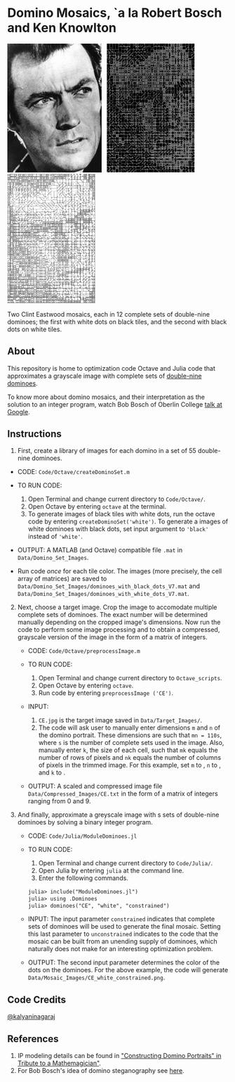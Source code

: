 # Domino Mosaics, \`a la Robert Bosch and Ken Knowlton
<a href="https://github.com/kalyaninagaraj/Domino-Mosaics/blob/main/Data/Target_Images/CE.jpg"><img src="/Data/Target_Images/CE.jpg?raw=true" width="215px"></a>&nbsp;&nbsp; <a href="https://github.com/kalyaninagaraj/Domino-Mosaics/blob/main/Data/Mosaic_Images/CE_white.png"><img src="/Data/Mosaic_Images/CE_white.png?raw=true" width="200px"></a>&nbsp;&nbsp; <a href="https://github.com/kalyaninagaraj/Domino-Mosaics/blob/main/Data/Mosaic_Images/CE_black.png"><img src="/Data/Mosaic_Images/CE_black.png?raw=true" width="200px"></a>

Two Clint Eastwood mosaics, each in 12 complete sets of double-nine dominoes; the first with white dots on black tiles, and the second with black dots on white tiles. 


## About
This repository is home to optimization code Octave and Julia code that approximates a grayscale image with complete sets of [double-nine dominoes](http://www.domino-games.com/domino-rules/double-nine.html). 

To know more about domino mosaics, and their interpretation as the solution to an integer program, watch Bob Bosch of Oberlin College [talk at Google](https://www.youtube.com/watch?v=g3CiVrN-BnY). 

## Instructions
1. First, create a library of images for each domino in a set of 55 double-nine dominoes. 

  - CODE: `Code/Octave/createDominoSet.m`

  - TO RUN CODE: 
      1. Open Terminal and change current directory to `Code/Octave/`. 
      2. Open Octave by entering `octave` at the terminal. 
      3. To generate images of black tiles with white dots, run the octave code by entering `createDominoSet('white')`. To generate a images of white dominoes with black dots, set input argument to `'black'` instead of `'white'`.  

   - OUTPUT: A MATLAB (and Octave) compatible file `.mat` in `Data/Domino_Set_Images`.  

   - Run code _once_ for each tile color. The images (more precisely, the cell array of matrices) are saved to `Data/Domino_Set_Images/dominoes_with_black_dots_V7.mat` and `Data/Domino_Set_Images/dominoes_with_white_dots_V7.mat`. 


2. Next, choose a target image. Crop the image to accomodate multiple complete sets of dominoes. The exact number will be determined manually depending on the cropped image's dimensions. Now run the code to perform some image processing and to obtain a compressed, grayscale version of the image in the form of a matrix of integers. 

   - CODE: `Code/Octave/preprocessImage.m`

   - TO RUN CODE: 
      1. Open Terminal and change current directory to `Octave_scripts`. 
      2. Open Octave by entering `octave`. 
      3. Run code by entering `preprocessImage ('CE')`. 

   - INPUT: 
      1. `CE.jpg` is the target image saved in `Data/Target_Images/`.
      2. The code will ask user to manually enter dimensions `m` and `n` of the domino portrait. These dimensions are such that `mn = 110s`, where `s` is the number of complete sets used in the image. Also, manually enter `k`, the size of each cell, such that `mk` equals the number of rows of pixels and `nk` equals the number of columns of pixels in the trimmed image. For this example, set `m` to , `n` to , and `k` to . 

   - OUTPUT: A scaled and compressed image file `Data/Compressed_Images/CE.txt` in the form of a matrix of integers ranging from 0 and 9. 


3. And finally, approximate a greyscale image with s sets of double-nine dominoes by solving a binary integer program. 

   - CODE: `Code/Julia/ModuleDominoes.jl`

   - TO RUN CODE: 
       1. Open Terminal and change current directory to `Code/Julia/`. 
       2. Open Julia by entering `julia` at the command line. 
       3. Enter the following commands. 

       ```
       julia> include("ModuleDominoes.jl")
       julia> using .Dominoes
       julia> dominoes("CE", "white", "constrained")
       ```
   - INPUT: The input parameter `constrained` indicates that complete sets of dominoes will be used to generate the final mosaic. Setting this last parameter to `unconstrained` indicates to the code that the mosaic can be built from an unending supply of dominoes, which naturally does not make for an interesting optimization problem. 

   - OUTPUT: The second input parameter determines the color of the dots on the dominoes. For the above example, the code will generate `Data/Mosaic_Images/CE_white_constrained.png`. 

## Code Credits
[@kalyaninagaraj](https://github.com/kalyaninagaraj)

## References
1. IP modeling details can be found in ["Constructing Domino Portraits" in Tribute to a Mathemagician"](http://www.optimization-online.org/DB_FILE/2003/09/722.pdf). 
2. For Bob Bosch's idea of domino steganography see [here](http://archive.bridgesmathart.org/2020/bridges2020-199.pdf). 
